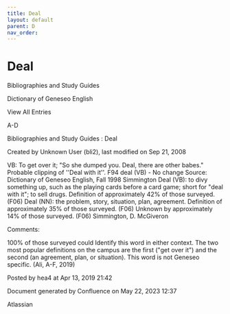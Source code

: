 ```yaml
---
title: Deal
layout: default
parent: D
nav_order:
---
```


# Deal

Bibliographies and Study Guides

Dictionary of Geneseo English

View All Entries

A-D

Bibliographies and Study Guides : Deal

Created by  Unknown User (bli2), last modified on Sep 21, 2008

VB: To get over it; &quot;So she dumped you. Deal, there are other babes.&quot; Probable clipping of ''Deal with it''. F94 deal (VB) - No change Source: Dictionary of Geneseo English, Fall 1998 Simmington Deal (VB): to divy something up, such as the playing cards before a card game; short for &quot;deal with it&quot;; to sell drugs. Definition of approximately 42% of those surveyed. (F06) Deal (NN): the problem, story, situation, plan, agreement. Definition of approximately 35% of those surveyed. (F06) Unknown by approximately 14% of those surveyed. (F06) Simmington, D. McGiveron

Comments:

100% of those surveyed could Identify this word in either context. The two most popular definitions on the campus are the first (&quot;get over it&quot;) and the second (an agreement, plan, or situation). This word is not Geneseo specific. (Ali, A-F, 2019)

Posted by hea4 at Apr 13, 2019 21:42

Document generated by Confluence on May 22, 2023 12:37

Atlassian
